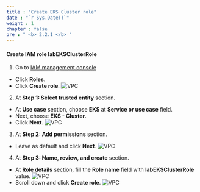 ```yaml
---
title : "Create EKS Cluster role"
date : "`r Sys.Date()`"
weight : 1
chapter : false
pre : " <b> 2.2.1 </b> "
---
```


#### Create IAM role **labEKSClusterRole**
1. Go to [IAM management console](https://console.aws.amazon.com/iam/home)
  - Click **Roles**.
  - Click **Create role**.
  ![VPC](/images/2.prerequisite/ws01-createrole01.png)

2. At **Step 1: Select trusted entity** section.
  - At **Use case** section, choose **EKS** at **Service or use case** field.
  - Next, choose **EKS - Cluster**.
  - Click **Next**.
  ![VPC](/images/2.prerequisite/ws01-createrole02.png)

3. At **Step 2: Add permissions** section.
  - Leave as default and click **Next**.
  ![VPC](/images/2.prerequisite/ws01-createrole03.png)

4. At **Step 3: Name, review, and create** section.
  - At **Role details** section, fill the **Role name** field with **labEKSClusterRole** value.
  ![VPC](/images/2.prerequisite/ws01-createrole04.png)
  - Scroll down and click **Create role**.
  ![VPC](/images/2.prerequisite/ws01-createrole05.png)
